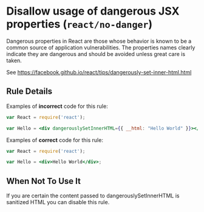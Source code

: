 # Disallow usage of dangerous JSX properties (`react/no-danger`)

<!-- end auto-generated rule header -->

Dangerous properties in React are those whose behavior is known to be a common source of application vulnerabilities. The properties names clearly indicate they are dangerous and should be avoided unless great care is taken.

See <https://facebook.github.io/react/tips/dangerously-set-inner-html.html>

## Rule Details

Examples of **incorrect** code for this rule:

```jsx
var React = require('react');

var Hello = <div dangerouslySetInnerHTML={{ __html: "Hello World" }}></div>;
```

Examples of **correct** code for this rule:

```jsx
var React = require('react');

var Hello = <div>Hello World</div>;
```

## When Not To Use It

If you are certain the content passed to dangerouslySetInnerHTML is sanitized HTML you can disable this rule.
